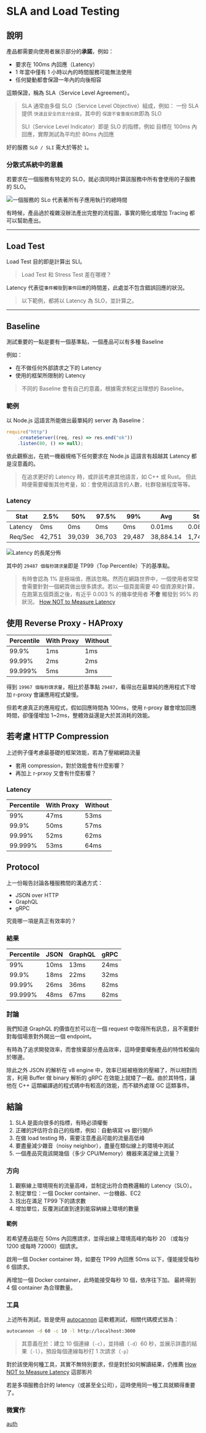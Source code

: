 # SLA and Load Testing

## 說明

產品都需要向使用者展示部分的**承諾**，例如：

-   要求在 100ms 內回應（Latency）
-   1 年當中僅有 1 小時以內的時間服務可能無法使用
-   任何變動都會保證一年內的向後相容

這類保證，稱為 SLA（Service Level Agreement）。

> SLA 通常由多個 SLO（Service Level Objective）組成，例如：
> 一份 SLA 提供 `快速且安全的支付金錢`，其中的 `保證不會重複扣款`即為 SLO
>
> SLI（Service Level Indicator）即是 SLO 的指標，例如
> 目標在 100ms 內回應，實際測試為平均於 80ms 內回應

好的服務 `SLO / SLI` 需大於等於 `1`。

### 分散式系統中的意義

若要求在一個服務有特定的 SLO，就必須同時計算該服務中所有會使用的子服務的 SLO。

![一個服務的 SLo 代表著所有子應用執行的總時間](https://i.imgur.com/iutCl8W.png)

有時候，產品過於複雜沒辦法產出完整的流程圖，事實的簡化或增加 Tracing 都可以幫助產出。

---

## Load Test

Load Test 目的即是計算出 SLI。

> Load Test 和 Stress Test 差在哪裡？

Latency 代表從`事件觸發`到`事件回應`的時間差，此處並不包含錯誤回應的狀況。

> 以下範例，都將以 Latency 為 SLO，並計算之。

---

## Baseline

測試重要的一點是要有一個基準點，一個產品可以有多種 Baseline

例如：

-   在不做任何外部請求之下的 Latency
-   使用的框架所限制的 Latency

> 不同的 Baseline 會有自己的意義，根據需求制定出理想的 Baseline。

### 範例

以 Node.js 這語言所能做出最單純的 server 為 Baseline：

```javascript
require("http")
    .createServer((req, res) => res.end("ok"))
    .listen(80, () => null);
```

依此觀察出，在統一機器規格下任何要求在 Node.js 這語言有超越其 Latency 都是沒意義的。

> 在追求更好的 Latency 時，或許該考慮其他語言，如 C++ 或 Rust。
> 但此時便需要權衡其他考量，如：會使用該語言的人數，社群發展程度等等。

### Latency

| Stat    | 2.5%   | 50%    | 97.5%  | 99%    | Avg       | Stdev    | Max    |
| ------- | ------ | ------ | ------ | ------ | --------- | -------- | ------ |
| Latency | 0ms    | 0ms    | 0ms    | 0ms    | 0.01ms    | 0.08ms   | 9.45ms |
| Req/Sec | 42,751 | 39,039 | 36,703 | 29,487 | 38,884.14 | 1,748.17 | 29,477 |

![Latency 的長尾分佈](https://i.imgur.com/sDcMyqC.png)

其中的 `29487 個每秒請求量`即是 TP99（Top Percentile）下的基準點。

> 有時會認為 1% 是極端值，應該忽略。然而在網路世界中，一個使用者常常會需要針對一個網頁做出很多請求。若以一個頁面需要 40 個資源來計算，在跑第五個頁面之後，有近乎 0.003 % 的機率使用者 **不會** 觸發到 95% 的狀況。
> [How NOT to Measure Latency](https://www.youtube.com/watch?v=lJ8ydIuPFeU)

## 使用 Reverse Proxy - HAProxy

| Percentile | With Proxy | Without |
| ---------- | ---------- | ------- |
| 99.9%      | 1ms        | 1ms     |
| 99.99%     | 2ms        | 2ms     |
| 99.999%    | 5ms        | 3ms     |

得到 `19967 個每秒請求量`，相比於基準點 `29487`，看得出在最單純的應用程式下增加 r-proxy 會讓應用程式變慢。

但若考慮真正的應用程式，假如回應時間為 100ms，使用 r-proxy 雖會增加回應時間，卻僅僅增加 1~2ms，整體效益還是大於其消耗的效能。

## 若考慮 HTTP Compression

上述例子僅考慮最基礎的框架效能，若為了壓縮網路流量

-   套用 compression，對於效能會有什麼影響？
-   再加上 r-prxoy 又會有什麼影響？

### Latency

| Percentile | With Proxy | Without |
| ---------- | ---------- | ------- |
| 99%        | 47ms       | 53ms    |
| 99.9%      | 50ms       | 57ms    |
| 99.99%     | 52ms       | 62ms    |
| 99.999%    | 53ms       | 64ms    |

## Protocol

上一份報告討論各種服務間的溝通方式：

-   JSON over HTTP
-   GraphQL
-   gRPC

究竟哪一項是真正有效率的？

### 結果

| Percentile | JSON | GraphQL | gRPC |
| ---------- | ---- | ------- | ---- |
| 99%        | 10ms | 13ms    | 24ms |
| 99.9%      | 18ms | 22ms    | 32ms |
| 99.99%     | 26ms | 36ms    | 82ms |
| 99.999%    | 48ms | 67ms    | 82ms |

### 討論

我們知道 GraphQL 的價值在於可以在一個 request 中取得所有訊息，且不需要針對每個場景對外開出一個 endpoint。

有時為了追求開發效率，而會捨棄部分產品效率，這時便要權衡產品的特性較偏向於哪邊。

除此之外 JSON 的解析在 v8 engine 中，效率已經被極致的壓縮了，所以相對而言，利用 Buffer 做 binary 解析的 gRPC 在效能上就矮了一截。由於其特性，讓他在 C++ 這類編譯過的程式碼中有較高的效能，而不額外處理 GC 這類事件。

## 結論

1. SLA 是面向很多的指標，有時必須權衡
2. 正確的評估符合自己的指標，例如：自動填寫 vs 銀行開戶
3. 在做 load testing 時，需要注意產品可能的流量高低峰
4. 要盡量減少雜音（noisy neighbor），盡量在類似線上的環境中測試
5. 一個產品究竟該開幾個（多少 CPU/Memory）機器來滿足線上流量？

### 方向

1. 觀察線上環境現有的流量高峰，並制定出符合商務邏輯的 Latency（SLO）。
2. 制定單位：一個 Docker container、一台機器、EC2
3. 找出在滿足 TP99 下的請求數
4. 增加單位，反覆測試直到達到能容納線上環境的數量

#### 範例

若希望產品能在 50ms 內回應請求，並得出線上環境高峰約每秒 20 （或每分 1200 或每時 72000）個請求。

啟用一個 Docker container 時，如要在 TP99 內回應 50ms 以下，僅能接受每秒 6 個請求。

再增加一個 Docker container，此時能接受每秒 10 個，依序往下加。
最終得到 4 個 container 為合理數量。

### 工具

上述所有測試，皆是使用 [autocannon](https://github.com/mcollina/autocannon) 這軟體測試，相關代碼模式皆為：

```bash
autocannon -d 60 -c 10 -l http://localhost:3000
```

> 其意義在於：建立 10 個連線（`-c`），並持續（`-d`）60 秒，並展示詳盡的結果（`-l`），預設每個連線每秒打 1 次請求（`-p`）

對於該使用何種工具，其實不無特別要求，但是對於如何解讀結果，仍推薦 [How NOT to Measure Latency](https://youtu.be/lJ8ydIuPFeU?t=2042) 這部影片

若是多項服務合計的 latency（或甚至全公司），這時使用同一種工具就顯得重要了。

### 微實作

[auth](https://github.com/104corp/vip3-auth/tree/master/stress-test/2021-05)
